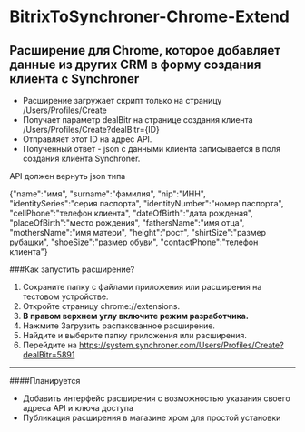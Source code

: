 # BitrixToSynchroner-Chrome-Extend

Расширение для Chrome, которое добавляет данные из других CRM в форму создания клиента с Synchroner
-------------

- Расширение загружает скрипт только на страницу /Users/Profiles/Create
- Получает параметр dealBitr на странице создания клиента /Users/Profiles/Create?dealBitr={ID}
- Отправляет этот ID на адрес API.
- Полученный ответ - json с данными клиента записывается в поля создания клиента Synchroner.



API должен вернуть json типа 

{"name":"имя",
"surname":"фамилия",
"nip":"ИНН",
"identitySeries":"серия паспорта",
"identityNumber":"номер паспорта",
"cellPhone":"телефон клиента",
"dateOfBirth":"дата рожденая",
"placeOfBirth":"место рождения",
"fathersName":"имя отца",
"mothersName":"имя матери",
"height":"рост",
"shirtSize":"размер рубашки",
"shoeSize":"размер обуви",
"contactPhone":"телефон клиента"}




###Как запустить расширение?

1. Сохраните папку с файлами приложения или расширения на тестовом устройстве.
2. Откройте страницу chrome://extensions.
3. **В правом верхнем углу включите режим разработчика.**
4. Нажмите Загрузить распакованное расширение.
5. Найдите и выберите папку приложения или расширения.
6. Перейдите на https://system.synchroner.com/Users/Profiles/Create?dealBitr=5891

---
####Планируется

- Добавить интерфейс расширения с возможностью указания своего адреса API и ключа доступа
- Публикация расширения в магазине хром для простой установки
